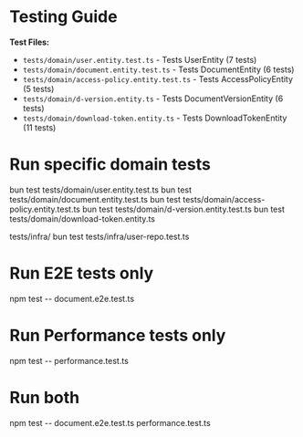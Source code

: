 # Testing Guide

**Test Files:**
- `tests/domain/user.entity.test.ts` - Tests UserEntity (7 tests)
- `tests/domain/document.entity.test.ts` - Tests DocumentEntity (6 tests)
- `tests/domain/access-policy.entity.test.ts` - Tests AccessPolicyEntity (5 tests)
- `tests/domain/d-version.entity.ts` - Tests DocumentVersionEntity (6 tests)
- `tests/domain/download-token.entity.ts` - Tests DownloadTokenEntity (11 tests)


# Run specific domain tests
bun test tests/domain/user.entity.test.ts
bun test tests/domain/document.entity.test.ts
bun test tests/domain/access-policy.entity.test.ts
bun test tests/domain/d-version.entity.test.ts
bun test tests/domain/download-token.entity.ts



tests/infra/
bun test tests/infra/user-repo.test.ts


# Run E2E tests only
npm test -- document.e2e.test.ts

# Run Performance tests only
npm test -- performance.test.ts

# Run both
npm test -- document.e2e.test.ts performance.test.ts


